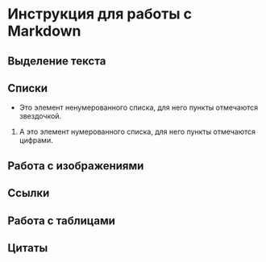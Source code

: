 # Инструкция для работы с Markdown

## Выделение текста

## Списки
* Это элемент ненумерованного списка, для него пункты отмечаются звездочкой.
1. А это элемент нумерованного списка, для него пункты отмечаются цифрами.
## Работа с изображениями

## Ссылки

## Работа с таблицами

## Цитаты